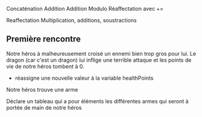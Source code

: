 Concaténation
Addition
Addition
Modulo
Réaffectation avec +=

Reaffectation
Multiplication, additions, soustractions



## Première rencontre

Notre héros à malheureusement croisé un ennemi bien trop gros pour lui. Le dragon (car c'est un dragon) lui inflige une terrible attaque et les points de vie de notre héros tombent à 0.

- réassigne une nouvelle valeur à la variable healthPoints


Notre héros trouve une arme


Déclare un tableau qui a pour éléments les différentes armes qui seront à portée de main de notre héros






 